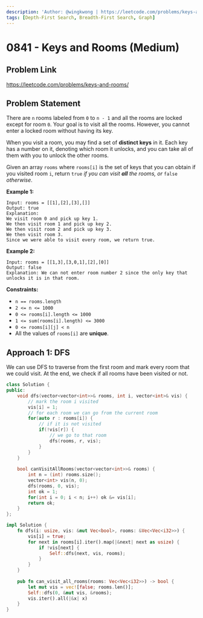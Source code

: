```yaml
---
description: 'Author: @wingkwong | https://leetcode.com/problems/keys-and-rooms/'
tags: [Depth-First Search, Breadth-First Search, Graph]
---
```


# 0841 - Keys and Rooms (Medium) 

## Problem Link

https://leetcode.com/problems/keys-and-rooms/

## Problem Statement

There are `n` rooms labeled from `0` to `n - 1` and all the rooms are locked except for room `0`. Your goal is to visit all the rooms. However, you cannot enter a locked room without having its key.

When you visit a room, you may find a set of **distinct keys** in it. Each key has a number on it, denoting which room it unlocks, and you can take all of them with you to unlock the other rooms.

Given an array `rooms` where `rooms[i]` is the set of keys that you can obtain if you visited room `i`, return `true` *if you can visit **all** the rooms, or* `false` *otherwise*.

**Example 1:**

```
Input: rooms = [[1],[2],[3],[]]
Output: true
Explanation: 
We visit room 0 and pick up key 1.
We then visit room 1 and pick up key 2.
We then visit room 2 and pick up key 3.
We then visit room 3.
Since we were able to visit every room, we return true.
```

**Example 2:**

```
Input: rooms = [[1,3],[3,0,1],[2],[0]]
Output: false
Explanation: We can not enter room number 2 since the only key that unlocks it is in that room.
```

**Constraints:**

- `n == rooms.length`
- `2 <= n <= 1000`
- `0 <= rooms[i].length <= 1000`
- `1 <= sum(rooms[i].length) <= 3000`
- `0 <= rooms[i][j] < n`
- All the values of `rooms[i]` are **unique**.

## Approach 1: DFS

We can use DFS to traverse from the first room and mark every room that we could visit. At the end, we check if all rooms have been visited or not.

<Tabs>
<TabItem value="cpp" label="C++">
<SolutionAuthor name="@wingkwong"/>

```cpp
class Solution {
public:
    void dfs(vector<vector<int>>& rooms, int i, vector<int>& vis) {
        // mark the room i visited
        vis[i] = 1;
        // for each room we can go from the current room
        for(auto r : rooms[i]) {
            // if it is not visited
            if(!vis[r]) {
                // we go to that room
                dfs(rooms, r, vis);
            }
        }
    }
    
    bool canVisitAllRooms(vector<vector<int>>& rooms) {
        int n = (int) rooms.size();
        vector<int> vis(n, 0);
        dfs(rooms, 0, vis);
        int ok = 1;
        for(int i = 0; i < n; i++) ok &= vis[i];
        return ok;
    }
};
```

</TabItem>

<TabItem value="rs" label="Rust">
<SolutionAuthor name="@wingkwong"/>

```rs
impl Solution {
    fn dfs(i: usize, vis: &mut Vec<bool>, rooms: &Vec<Vec<i32>>) {
        vis[i] = true;
        for next in rooms[i].iter().map(|&next| next as usize) {
            if !vis[next] {
                Self::dfs(next, vis, rooms);
            }
        }
    }
    
    pub fn can_visit_all_rooms(rooms: Vec<Vec<i32>>) -> bool {
        let mut vis = vec![false; rooms.len()];
        Self::dfs(0, &mut vis, &rooms);
        vis.iter().all(|&x| x)
    }
}
```

</TabItem>
</Tabs>